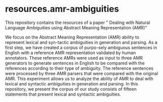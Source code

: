 # resources.amr-ambiguities
This repository contains the resources of a paper "  Dealing with Natural Language Ambiguities using Abstract Meaning Representation (AMR)"


We focus on the Abstract Meaning Representation (AMR) ability to represent lexical and syn-tactic ambiguities in generation and parsing. 
As a first step, we have created a corpus of purpo-sely ambiguous sentences in English with a reference AMR representation validated by human annotators.
These reference AMRs were used as input to three AMR generators to generate sentences in English to be compared with the references according to their type of ambiguity.
The reference sentences were processed by three AMR parsers that were compared with the original AMR.
This experiment allows us to analyze the ability of AMR to deal with lexical and syntactic ambiguities in generation and parsing.
In this repository, we present the corpus of our study consists of fifteen statements that present lexical and syntactic ambiguities. 
